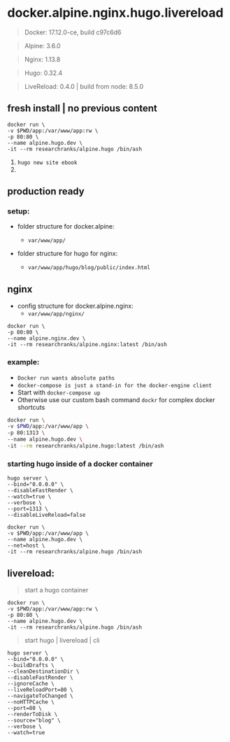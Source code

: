 # docker.alpine.nginx.hugo.livereload #

 > Docker: 17.12.0-ce, build c97c6d6

 > Alpine: 3.6.0

 > Nginx: 1.13.8

 > Hugo: 0.32.4

 > LiveReload: 0.4.0 | build from node: 8.5.0 

## fresh install | no previous content ##
```
docker run \
-v $PWD/app:/var/www/app:rw \
-p 80:80 \
--name alpine.hugo.dev \
-it --rm researchranks/alpine.hugo /bin/ash
```

 1. ``hugo new site ebook``
 1. 


## production ready ##




### setup: ###
 - folder structure for docker.alpine:
    - ``var/www/app/``

 - folder structure for hugo for nginx:
    -  ``var/www/app/hugo/blog/public/index.html``

## nginx ##

- config structure for docker.alpine.nginx:
   - ``var/www/app/nginx/``

```
docker run \
-p 80:80 \
--name alpine.nginx.dev \
-it --rm researchranks/alpine.nginx:latest /bin/ash
```

### example: ###

 - ``Docker run wants absolute paths``
 - ``docker-compose is just a stand-in for the docker-engine client``
 - Start with ``docker-compose up``
 - Otherwise use our custom bash command ``dockr`` for complex docker shortcuts

```bash
docker run \
-v $PWD/app:/var/www/app \
-p 80:1313 \
--name alpine.hugo.dev \
-it --rm researchranks/alpine.hugo:latest /bin/ash
```

### starting hugo inside of a docker container ###

```
hugo server \
--bind="0.0.0.0" \
--disableFastRender \
--watch=true \
--verbose \
--port=1313 \
--disableLiveReload=false
```

```
docker run \
-v $PWD/app:/var/www/app \
--name alpine.hugo.dev \
--net=host \ 
-it --rm researchranks/alpine.hugo /bin/ash
```

## livereload: ##

 > start a hugo container

```
docker run \
-v $PWD/app:/var/www/app:rw \
-p 80:80 \
--name alpine.hugo.dev \
-it --rm researchranks/alpine.hugo /bin/ash
```

 > start hugo | livereload | cli

```
hugo server \
--bind="0.0.0.0" \
--buildDrafts \
--cleanDestinationDir \
--disableFastRender \
--ignoreCache \
--liveReloadPort=80 \
--navigateToChanged \
--noHTTPCache \
--port=80 \
--renderToDisk \
--source="blog" \
--verbose \
--watch=true
```